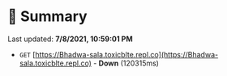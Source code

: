 # 📖 Summary
Last updated: **7/8/2021, 10:59:01 PM**

- `GET` [https://Bhadwa-sala.toxicblte.repl.co](https://Bhadwa-sala.toxicblte.repl.co) - **Down** (120315ms)
